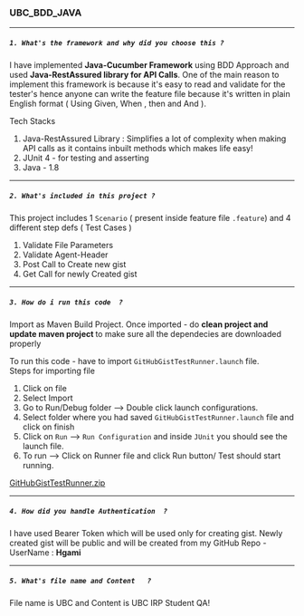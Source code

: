 ### UBC_BDD_JAVA

---

##### `1. What's the framework and why did you choose this ? ` 
I have implemented <b>Java-Cucumber Framework</b> using BDD Approach and used <b> Java-RestAssured library for API Calls</b>.
One of the main reason to implement this framework is because it's easy to read and validate for the tester's hence anyone can write the feature file because it's written in plain English format ( Using Given, When , then and And ).  

Tech Stacks 
1. Java-RestAssured Library : Simplifies a lot of complexity when making API calls as it contains inbuilt methods which makes life easy! 
2. JUnit 4  - for testing and asserting 
3. Java - 1.8 

--- 

##### `2. What's included in this project ? `
This project includes 1 `Scenario` ( present inside feature file `.feature`)  and 4 different step defs ( Test Cases ) 
1. Validate File Parameters
2. Validate Agent-Header
3. Post Call to Create new gist
4. Get Call for newly Created gist
  
---

##### `3. How do i run this code  ? `

Import as Maven Build Project. Once imported - do <b> clean project and update maven project </b> to make sure all the dependecies are downloaded properly

To run this code - have to import `GitHubGistTestRunner.launch` file.  
Steps for importing file 

1. Click on file 
2. Select Import 
3. Go to Run/Debug folder --> Double click launch configurations. 
4. Select folder where you had saved `GitHubGistTestRunner.launch` file and click on finish 
5. Click on `Run` --> `Run Configuration` and inside `JUnit` you should see the launch file. 
6. To run --> Click on Runner file and click Run button/ Test should start running. 



[GitHubGistTestRunner.zip](https://github.com/Hgami/UbcCodeChallenge/files/8346550/GitHubGistTestRunner.zip)


---


##### `4. How did you handle Authentication  ? `
I have used Bearer Token which will be used only for creating gist. 
Newly created gist will be public and will be created from my GitHub Repo - UserName : <b>Hgami</b>

---

##### `5. What's file name and Content   ? `
File name is UBC and Content is UBC IRP Student QA!
